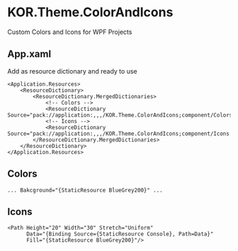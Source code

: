 # KOR.Theme.ColorAndIcons
Custom Colors and Icons for WPF Projects

## App.xaml
Add as resource dictionary and ready to use

```xaml
<Application.Resources>
    <ResourceDictionary>
        <ResourceDictionary.MergedDictionaries>
            <!-- Colors -->
            <ResourceDictionary Source="pack://application:,,,/KOR.Theme.ColorAndIcons;component/Colors.xaml"/>
            <!-- Icons -->
            <ResourceDictionary Source="pack://application:,,,/KOR.Theme.ColorAndIcons;component/Icons.xaml"/>
        </ResourceDictionary.MergedDictionaries>
    </ResourceDictionary>
</Application.Resources>
```

## Colors

```xaml
... Bakcground="{StaticResource BlueGrey200}" ...
```

## Icons

```xaml
<Path Height="20" Width="30" Stretch="Uniform"
      Data="{Binding Source={StaticResource Console}, Path=Data}"
      Fill="{StaticResource BlueGrey200}"/>
```